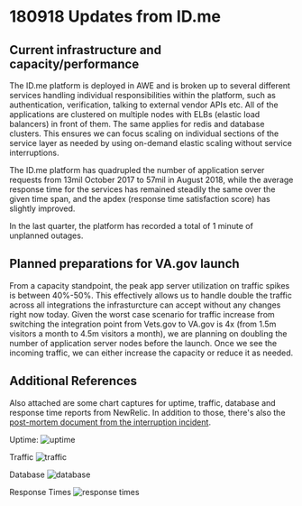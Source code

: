 # 180918 Updates from ID.me

## Current infrastructure and capacity/performance

The ID.me platform is deployed in AWE and is broken up to several different services handling individual responsibilities within the platform, such as authentication, verification, talking to external vendor APIs etc. 
All of the applications are clustered on multiple nodes with  ELBs (elastic load balancers) in front of them. The same applies for redis and database clusters. 
This ensures we can focus scaling on individual sections of the service layer as needed by using on-demand elastic scaling without service interruptions.

The ID.me platform has quadrupled the number of application server requests from 13mil October 2017 to 57mil in August 2018, while the 
average response time for the services has remained steadily the same over the given time span, and the apdex (response time satisfaction score) has slightly improved. 

In the last quarter, the platform has recorded a total of 1 minute of unplanned outages. 

## Planned preparations for VA.gov launch

From a capacity standpoint, the peak app server utilization on traffic spikes is between 40%-50%. This effectively allows us to handle double the traffic across all integrations 
the infrasturcture can accept without any changes right now today. Given the worst case scenario for traffic increase from switching the integration point from 
Vets.gov to VA.gov is 4x (from 1.5m visitors a month to 4.5m visitors a month), we are planning on doubling the  number of application server nodes before the launch. 
Once we see the incoming traffic, we can either increase the capacity or reduce it as needed.

## Additional References
Also attached are some chart captures for uptime, traffic, database and response time reports from NewRelic.
In addition to those, there's also the [post-mortem document from the interruption incident](https://github.com/department-of-veterans-affairs/va.gov-team/blob/master/products/identity-personalization/login/idme/va-gov-launch/171201-document-processing-issue.md).

Uptime:
![uptime](https://github.com/department-of-veterans-affairs/va.gov-team/blob/master/products/identity-personalization/login/idme/va-gov-launch/uptime.png)

Traffic
![traffic](https://github.com/department-of-veterans-affairs/va.gov-team/blob/master/products/identity-personalization/login/idme/va-gov-launch/traffic.png)

Database
![database](https://github.com/department-of-veterans-affairs/va.gov-team/blob/master/products/identity-personalization/login/idme/va-gov-launch/database.png)

Response Times
![response times](https://github.com/department-of-veterans-affairs/va.gov-team/blob/master/products/identity-personalization/login/idme/va-gov-launch/response-time-1.png)
